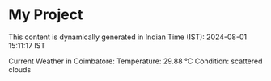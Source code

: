 # My Project

This content is dynamically generated in Indian Time (IST): 2024-08-01 15:11:17 IST


Current Weather in Coimbatore:
Temperature: 29.88 °C
Condition: scattered clouds
